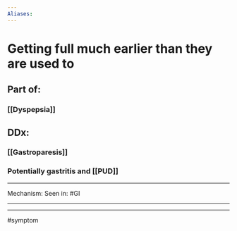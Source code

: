```yaml
---
Aliases:
---
```

# Getting full much earlier than they are used to
## Part of:
### [[Dyspepsia]]
## DDx:
### [[Gastroparesis]]
### Potentially gastritis and [[PUD]]

---
Mechanism:
Seen in: #GI 

---


---
#symptom 